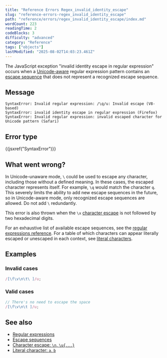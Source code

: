 ```yaml
---
title: "Reference Errors Regex_invalid_identity_escape"
slug: "reference-errors-regex_invalid_identity_escape"
path: "reference/errors/regex_invalid_identity_escape/index.md"
wordCount: 223
readingTime: 2
codeBlocks: 3
difficulty: "advanced"
category: "Reference"
tags: ["objects"]
lastModified: "2025-08-02T14:03:23.461Z"
---
```



The JavaScript exception "invalid identity escape in regular expression" occurs when a [Unicode-aware](/en-US/docs/Web/JavaScript/Reference/Global_Objects/RegExp/unicode#unicode-aware_mode) regular expression pattern contains an [escape sequence](/en-US/docs/Web/JavaScript/Reference/Regular_expressions#escape_sequences) that does not represent a recognized escape sequence.

## Message

```plain
SyntaxError: Invalid regular expression: /\q/u: Invalid escape (V8-based)
SyntaxError: invalid identity escape in regular expression (Firefox)
SyntaxError: Invalid regular expression: invalid escaped character for Unicode pattern (Safari)
```

## Error type

{{jsxref("SyntaxError")}}

## What went wrong?

In Unicode-unaware mode, `\` could be used to escape any character, including those without a defined meaning. In these cases, the escaped character represents itself. For example, `\q` would match the character `q`. This severely limits the ability to add new escape sequences in the future, so in Unicode-aware mode, only recognized escape sequences are allowed. Do not add `\` redundantly.

This error is also thrown when the `\x` [character escape](/en-US/docs/Web/JavaScript/Reference/Regular_expressions/Character_escape) is not followed by two hexadecimal digits.

For an exhaustive list of available escape sequences, see the [regular expressions reference](/en-US/docs/Web/JavaScript/Reference/Regular_expressions#escape_sequences). For a table of which characters can appear literally escaped or unescaped in each context, see [literal characters](/en-US/docs/Web/JavaScript/Reference/Regular_expressions/Literal_character).

## Examples

### Invalid cases

```js example-bad
/[\f\v\n\t\ ]/u;
```

### Valid cases

```js example-good
// There's no need to escape the space
/[\f\v\n\t ]/u;
```

## See also

- [Regular expressions](/en-US/docs/Web/JavaScript/Reference/Regular_expressions)
- [Escape sequences](/en-US/docs/Web/JavaScript/Reference/Regular_expressions#escape_sequences)
- [Character escape: `\n`, `\u{...}`](/en-US/docs/Web/JavaScript/Reference/Regular_expressions/Character_escape)
- [Literal character: `a`, `b`](/en-US/docs/Web/JavaScript/Reference/Regular_expressions/Literal_character)
